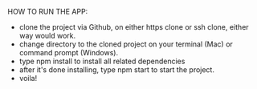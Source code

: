 HOW TO RUN THE APP: 

- clone the project via Github, on either https clone or ssh clone, either way would work.
- change directory to the cloned project on your terminal (Mac) or command prompt (Windows).
- type npm install to install all related dependencies
- after it's done installing, type npm start to start the project.
- voila!